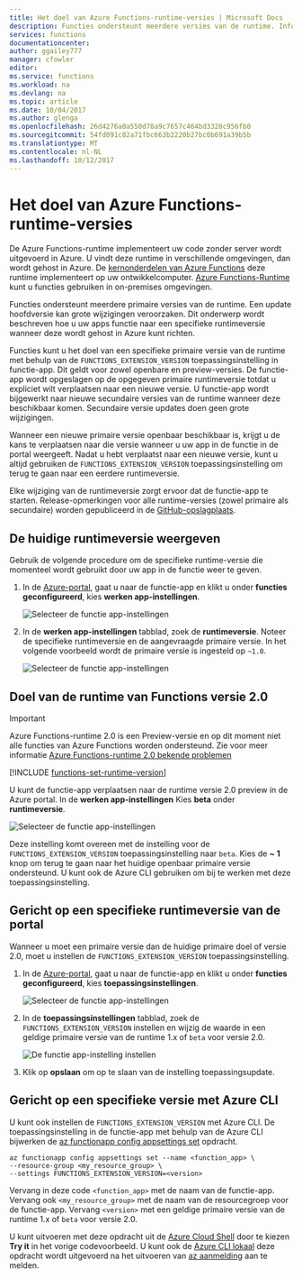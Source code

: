 ```yaml
---
title: Het doel van Azure Functions-runtime-versies | Microsoft Docs
description: Functies ondersteunt meerdere versies van de runtime. Informatie over het opgeven van de runtimeversie van een Azure gehoste functie-app.
services: functions
documentationcenter: 
author: ggailey777
manager: cfowler
editor: 
ms.service: functions
ms.workload: na
ms.devlang: na
ms.topic: article
ms.date: 10/04/2017
ms.author: glenga
ms.openlocfilehash: 26d4276a0a550d78a9c7657c464bd3320c956fb0
ms.sourcegitcommit: 54fd091c82a71fbc663b2220b27bc0b691a39b5b
ms.translationtype: MT
ms.contentlocale: nl-NL
ms.lasthandoff: 10/12/2017
---
```

# <a name="how-to-target-azure-functions-runtime-versions"></a>Het doel van Azure Functions-runtime-versies

De Azure Functions-runtime implementeert uw code zonder server wordt uitgevoerd in Azure. U vindt deze runtime in verschillende omgevingen, dan wordt gehost in Azure. De [kernonderdelen van Azure Functions](functions-run-local.md) deze runtime implementeert op uw ontwikkelcomputer. [Azure Functions-Runtime](functions-runtime-overview.md) kunt u functies gebruiken in on-premises omgevingen. 

Functies ondersteunt meerdere primaire versies van de runtime. Een update hoofdversie kan grote wijzigingen veroorzaken. Dit onderwerp wordt beschreven hoe u uw apps functie naar een specifieke runtimeversie wanneer deze wordt gehost in Azure kunt richten. 

Functies kunt u het doel van een specifieke primaire versie van de runtime met behulp van de `FUNCTIONS_EXTENSION_VERSION` toepassingsinstelling in functie-app. Dit geldt voor zowel openbare en preview-versies. De functie-app wordt opgeslagen op de opgegeven primaire runtimeversie totdat u expliciet wilt verplaatsen naar een nieuwe versie. U functie-app wordt bijgewerkt naar nieuwe secundaire versies van de runtime wanneer deze beschikbaar komen. Secundaire versie updates doen geen grote wijzigingen.  

Wanneer een nieuwe primaire versie openbaar beschikbaar is, krijgt u de kans te verplaatsen naar die versie wanneer u uw app in de functie in de portal weergeeft. Nadat u hebt verplaatst naar een nieuwe versie, kunt u altijd gebruiken de `FUNCTIONS_EXTENSION_VERSION` toepassingsinstelling om terug te gaan naar een eerdere runtimeversie.

Elke wijziging van de runtimeversie zorgt ervoor dat de functie-app te starten. Release-opmerkingen voor alle runtime-versies (zowel primaire als secundaire) worden gepubliceerd in de [GitHub-opslagplaats](https://github.com/Azure/azure-webjobs-sdk-script/releases).   
## <a name="view-the-current-runtime-version"></a>De huidige runtimeversie weergeven

Gebruik de volgende procedure om de specifieke runtime-versie die momenteel wordt gebruikt door uw app in de functie weer te geven. 

1. In de [Azure-portal](https://portal.azure.com), gaat u naar de functie-app en klikt u onder **functies geconfigureerd**, kies **werken app-instellingen**. 

    ![Selecteer de functie app-instellingen](./media/functions-versions/add-update-app-setting.png)

2. In de **werken app-instellingen** tabblad, zoek de **runtimeversie**. Noteer de specifieke runtimeversie en de aangevraagde primaire versie. In het volgende voorbeeld wordt de primaire versie is ingesteld op `~1.0`.
 
   ![Selecteer de functie app-instellingen](./media/functions-versions/function-app-view-version.png)

## <a name="target-the-functions-version-20-runtime"></a>Doel van de runtime van Functions versie 2.0

>[!IMPORTANT]   
> Azure Functions-runtime 2.0 is een Preview-versie en op dit moment niet alle functies van Azure Functions worden ondersteund. Zie voor meer informatie [Azure Functions-runtime 2.0 bekende problemen](https://github.com/Azure/azure-webjobs-sdk-script/wiki/Azure-Functions-runtime-2.0-known-issues)  

<!-- Add a table comparing the 1.x and 2.x runtime features-->

[!INCLUDE [functions-set-runtime-version](../../includes/functions-set-runtime-version.md)]

U kunt de functie-app verplaatsen naar de runtime versie 2.0 preview in de Azure portal. In de **werken app-instellingen** Kies **beta** onder **runtimeversie**.  

   ![Selecteer de functie app-instellingen](./media/functions-versions/function-app-view-version.png)

Deze instelling komt overeen met de instelling voor de `FUNCTIONS_EXTENSION_VERSION` toepassingsinstelling naar `beta`. Kies de **~ 1** knop om terug te gaan naar het huidige openbaar primaire versie ondersteund. U kunt ook de Azure CLI gebruiken om bij te werken met deze toepassingsinstelling. 

## <a name="target-a-specific-runtime-version-from-the-portal"></a>Gericht op een specifieke runtimeversie van de portal

Wanneer u moet een primaire versie dan de huidige primaire doel of versie 2.0, moet u instellen de `FUNCTIONS_EXTENSION_VERSION` toepassingsinstelling.

1. In de [Azure-portal](https://portal.azure.com), gaat u naar de functie-app en klikt u onder **functies geconfigureerd**, kies **toepassingsinstellingen**.

    ![Selecteer de functie app-instellingen](./media/functions-versions/add-update-app-setting1a.png)

2. In de **toepassingsinstellingen** tabblad, zoek de `FUNCTIONS_EXTENSION_VERSION` instellen en wijzig de waarde in een geldige primaire versie van de runtime 1.x of `beta` voor versie 2.0. 

    ![De functie app-instelling instellen](./media/functions-versions/add-update-app-setting2.png)

3. Klik op **opslaan** om op te slaan van de instelling toepassingsupdate. 

## <a name="target-a-specific-version-using-azure-cli"></a>Gericht op een specifieke versie met Azure CLI

 U kunt ook instellen de `FUNCTIONS_EXTENSION_VERSION` met Azure CLI. De toepassingsinstelling in de functie-app met behulp van de Azure CLI bijwerken de [az functionapp config appsettings set](/cli/azure/functionapp/config/appsettings#set) opdracht.

```azurecli-interactive
az functionapp config appsettings set --name <function_app> \
--resource-group <my_resource_group> \
--settings FUNCTIONS_EXTENSION_VERSION=<version>
```
Vervang in deze code `<function_app>` met de naam van de functie-app. Vervang ook `<my_resource_group>` met de naam van de resourcegroep voor de functie-app. Vervang `<version>` met een geldige primaire versie van de runtime 1.x of `beta` voor versie 2.0. 

U kunt uitvoeren met deze opdracht uit de [Azure Cloud Shell](../cloud-shell/overview.md) door te kiezen **Try it** in het vorige codevoorbeeld. U kunt ook de [Azure CLI lokaal](/cli/azure/install-azure-cli) deze opdracht wordt uitgevoerd na het uitvoeren van [az aanmelding](/cli/azure#az_login) aan te melden.
